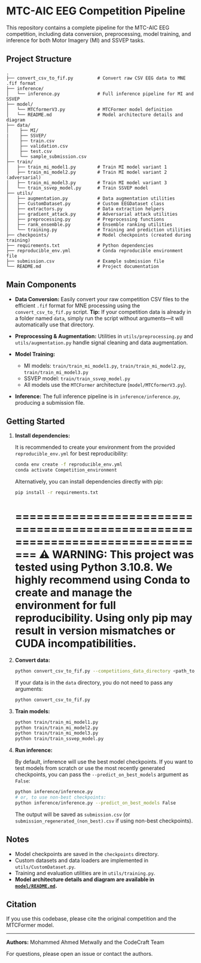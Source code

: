 # MTC-AIC EEG Competition Pipeline

This repository contains a complete pipeline for the MTC-AIC EEG competition, including data conversion, preprocessing, model training, and inference for both Motor Imagery (MI) and SSVEP tasks.

## Project Structure

```
.
├── convert_csv_to_fif.py         # Convert raw CSV EEG data to MNE .fif format
├── inference/
│   └── inference.py              # Full inference pipeline for MI and SSVEP
├── model/
│   └── MTCformerV3.py            # MTCFormer model definition
│   └── README.md                 # Model architecture details and diagram
├── data/
│    ├── MI/
|    ├── SSVEP/
│    ├── train.csv
│    ├── validation.csv
│    ├── test.csv
│    └── sample_submission.csv 
├── train/
│   ├── train_mi_model1.py        # Train MI model variant 1
│   ├── train_mi_model2.py        # Train MI model variant 2 (adversarial)
│   ├── train_mi_model3.py        # Train MI model variant 3
│   └── train_ssvep_model.py      # Train SSVEP model
├── utils/
│   ├── augmentation.py           # Data augmentation utilities
│   ├── CustomDataset.py          # Custom EEGDataset class
│   ├── extractors.py             # Data extraction helpers
│   ├── gradient_attack.py        # Adversarial attack utilities
│   ├── preprocessing.py          # Preprocessing functions
│   ├── rank_ensemble.py          # Ensemble ranking utilities
│   └── training.py               # Training and prediction utilities
├── checkpoints/                  # Model checkpoints (created during training)
├── requirements.txt              # Python dependencies
├── reproducible_env.yml          # Conda reproducible environment file
├── submission.csv                # Example submission file
└── README.md                     # Project documentation
```

## Main Components

- **Data Conversion:**
Easily convert your raw competition CSV files to the efficient `.fif` format for MNE processing using the `convert_csv_to_fif.py` script.
**Tip:** If your competition data is already in a folder named `data`, simply run the script without arguments—it will automatically use that directory.
  
- **Preprocessing & Augmentation:**
  Utilities in `utils/preprocessing.py` and `utils/augmentation.py` handle signal cleaning and data augmentation.

- **Model Training:**
  - MI models: `train/train_mi_model1.py`, `train/train_mi_model2.py`, `train/train_mi_model3.py`
  - SSVEP model: `train/train_ssvep_model.py`
  - All models use the `MTCFormer` architecture (`model/MTCformerV3.py`).

- **Inference:**
  The full inference pipeline is in `inference/inference.py`, producing a submission file.

## Getting Started


1. **Install dependencies:**

   It is recommended to create your environment from the provided `reproducible_env.yml` for best reproducibility:

   ```sh
   conda env create -f reproducible_env.yml
   conda activate Competition_environment
   ```
    
   Alternatively, you can install dependencies directly with pip:

   ```sh
   pip install -r requirements.txt
   ```
   ==============================================================================
   ⚠️ WARNING:
   This project was tested using Python 3.10.8.
   We highly recommend using Conda to create and manage the environment 
   for full reproducibility. 
   Using only pip may result in version mismatches or CUDA incompatibilities.
   ==============================================================================
2. **Convert data:**

   ```sh
   python convert_csv_to_fif.py --competitions_data_directory <path_to_competition_data>
   ```

   If your data is in the `data` directory, you do not need to pass any arguments:

   ```sh
   python convert_csv_to_fif.py
   ```

3. **Train models:**

   ```sh
   python train/train_mi_model1.py
   python train/train_mi_model2.py
   python train/train_mi_model3.py
   python train/train_ssvep_model.py
   ```

4. **Run inference:**

   By default, inference will use the best model checkpoints. If you want to test models from scratch or use the most recently generated checkpoints, you can pass the `--predict_on_best_models` argument as `False`:

   ```sh
   python inference/inference.py
   # or, to use non-best checkpoints:
   python inference/inference.py --predict_on_best_models False
   ```

   The output will be saved as `submission.csv` (or `submission_regenerated_(non_best).csv` if using non-best checkpoints).

## Notes

- Model checkpoints are saved in the `checkpoints` directory.
- Custom datasets and data loaders are implemented in `utils/CustomDataset.py`.
- Training and evaluation utilities are in `utils/training.py`.
- **Model architecture details and diagram are available in [`model/README.md`](model/README.md).**


## Citation

If you use this codebase, please cite the original competition and the MTCFormer model.

---

**Authors:**
Mohammed Ahmed Metwally and the CodeCraft Team

For questions, please open an issue or contact the authors.

